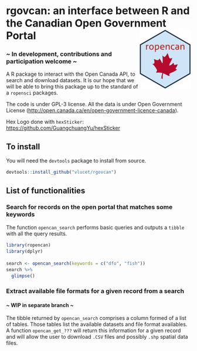 # rgovcan: an interface between R and the Canadian Open Government Portal <img src="inst/ropencan_hex.png" align="right" width=140/>

### ~ In development, contributions and participation welcome ~

A R package to interact with the Open Canada API, to search and download datasets. It is our hope that we will be able to bring this package up to the standard of a `ropensci` packages. 

The code is under GPL-3 license. 
All the data is under Open Government License (http://open.canada.ca/en/open-government-licence-canada).

Hex Logo done with `hexSticker`: https://github.com/GuangchuangYu/hexSticker

## To install

You will need the `devtools` package to install from source. 

```r
devtools::install_github("vlucet/rgovcan")
```

## List of functionalities 

### Search for records on the open portal that matches some keywords 

The function `opencan_search` performs basic queries and outputs a `tibble` with all the query results. 

```r
library(ropencan)
library(dplyr)

search <- opencan_search(keywords = c("dfo", "fish"))
search %>%
  glimpse()
```

### Extract available file formats for a given record from a search 
#### ~ WIP in separate branch ~

The tibble returned by `opencan_search` comprises a column formed of a list of tables. Those tables list the available datasets and file format availables. 
A function `opencan_get_???` will return this information for a given record and will allow the user to download `.CSV` files and possibly `.shp` spatial data files. 
